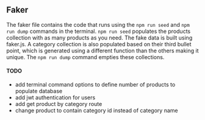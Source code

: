 ## Faker
The faker file contains the code that runs using the `npm run seed` and `npm run dump` commands in the terminal. `npm run seed` populates the products collection with as many products as you need. The fake data is built using faker.js. A category collection is also populated based on their third bullet point, which is generated using a different function than the others making it unique. The `npm run dump` command empties these collections.



#### TODO
- add terminal command options to define number of products to populate database
- add jwt authentication for users
- add get product by category route
- change product to contain category id instead of category name